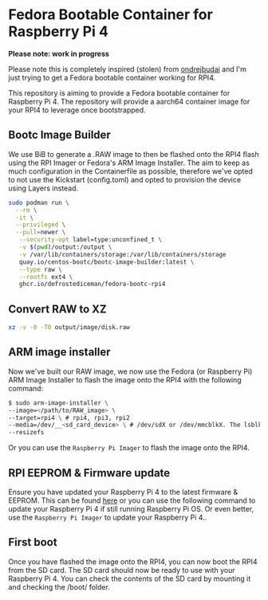 # Fedora Bootable Container for Raspberry Pi 4

**Please note: work in progress**

Please note this is completely inspired (stolen) from [ondrejbudai](https://github.com/ondrejbudai/fedora-bootc-raspi) and I'm just trying to get a Fedora bootable container working for RPI4.

This repository is aiming to provide a Fedora bootable container for Raspberry Pi 4. The repository will provide a aarch64 container image for your RPI4 to leverage once bootstrapped. 

## Bootc Image Builder

We use BiB to generate a .RAW image to then be flashed onto the RPI4 flash using the RPI Imager or Fedora's ARM Image Installer. The aim to keep as much configuration in the Containerfile as possible, therefore we've opted to not use the Kickstart (config.toml) and opted to provision the device using Layers instead.

```bash
sudo podman run \
  --rm \
  -it \
  --privileged \
  --pull=newer \
   --security-opt label=type:unconfined_t \
   -v $(pwd)/output:/output \
   -v /var/lib/containers/storage:/var/lib/containers/storage
   quay.io/centos-bootc/bootc-image-builder:latest \
   --type raw \
   --rootfs ext4 \
   ghcr.io/defrostediceman/fedora-bootc-rpi4
```
## Convert RAW to XZ

```bash
xz -v -0 -T0 output/image/disk.raw
```

## ARM image installer

Now we've built our RAW image, we now use the Fedora (or Raspberry Pi) ARM Image Installer to flash the image onto the RPI4 with the following command:
```bash
$ sudo arm-image-installer \
--image=</path/to/RAW_image> \
--target=rpi4 \ # rpi4, rpi3, rpi2
--media=/dev/__<sd_card_device> \ # /dev/sdX or /dev/mmcblkX. The lsblk command should help you identify your micro-SD card.
--resizefs
```

Or you can use the `Raspberry Pi Imager` to flash the image onto the RPI4.

## RPI EEPROM & Firmware update

Ensure you have updated your Raspberry Pi 4 to the latest firmware & EEPROM. This can be found [here](https://github.com/raspberrypi/rpi-eeprom) or you can use the following command to update your Raspberry Pi 4 if still running Raspberry Pi OS. Or even better, use the `Raspberry Pi Imager` to update your Raspberry Pi 4..

## First boot

Once you have flashed the image onto the RPI4, you can now boot the RPI4 from the SD card. The SD card should now be ready to use with your Raspberry Pi 4. You can check the contents of the SD card by mounting it and checking the /boot/ folder.
